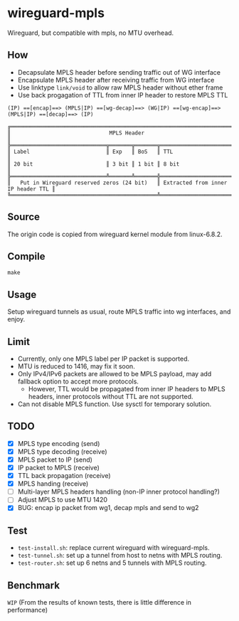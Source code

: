 # wireguard-mpls

Wireguard, but compatible with mpls, no MTU overhead.

## How

- Decapsulate MPLS header before sending traffic out of WG interface
- Encapsulate MPLS header after receiving traffic from WG interface
- Use linktype `link/void` to allow raw MPLS header without ether frame
- Use back progagation of TTL from inner IP header to restore MPLS TTL

```
(IP) ==[encap]==> (MPLS|IP) ==[wg-decap]==> (WG|IP) ==[wg-encap]==> (MPLS|IP) ==[decap]==> (IP)

╔═══════════════════════════════════════════════════════════════════════════════════╗
║                               MPLS Header                                         ║
╠══════════════════════════════╦═══════╦═══════╦════════════════════════════════════╣
║ Label                        ║ Exp   ║ BoS   ║ TTL                                ║
║ 20 bit                       ║ 3 bit ║ 1 bit ║ 8 bit                              ║
╠══════════════════════════════╩═══════╩═══════╬════════════════════════════════════╣
║   Put in Wireguard reserved zeros (24 bit)   ║ Extracted from inner IP header TTL ║
╚══════════════════════════════════════════════╩════════════════════════════════════╝
```

## Source

The origin code is copied from wireguard kernel module from linux-6.8.2.

## Compile

`make`

## Usage

Setup wireguard tunnels as usual, route MPLS traffic into wg interfaces, and enjoy.

## Limit

- Currently, only one MPLS label per IP packet is supported.
- MTU is reduced to 1416, may fix it soon.
- Only IPv4/IPv6 packets are allowed to be MPLS payload, may add fallback option to accept more protocols.
  - However, TTL would be propagated from inner IP headers to MPLS headers, inner protocols without TTL are not supported.
- Can not disable MPLS function. Use sysctl for temporary solution.

## TODO

- [x] MPLS type encoding (send)
- [x] MPLS type decoding (receive)
- [x] MPLS packet to IP (send)
- [x] IP packet to MPLS (receive)
- [x] TTL back propagation (receive)
- [x] MPLS handing (receive)
- [ ] Multi-layer MPLS headers handling (non-IP inner protocol handling?)
- [ ] Adjust MPLS to use MTU 1420
- [x] BUG: encap ip packet from wg1, decap mpls and send to wg2 

## Test

- `test-install.sh`: replace current wireguard with wireguard-mpls.
- `test-tunnel.sh`: set up a tunnel from host to netns with MPLS routing.
- `test-router.sh`: set up 6 netns and 5 tunnels with MPLS routing.

## Benchmark

`WIP`
(From the results of known tests, there is little difference in performance)
